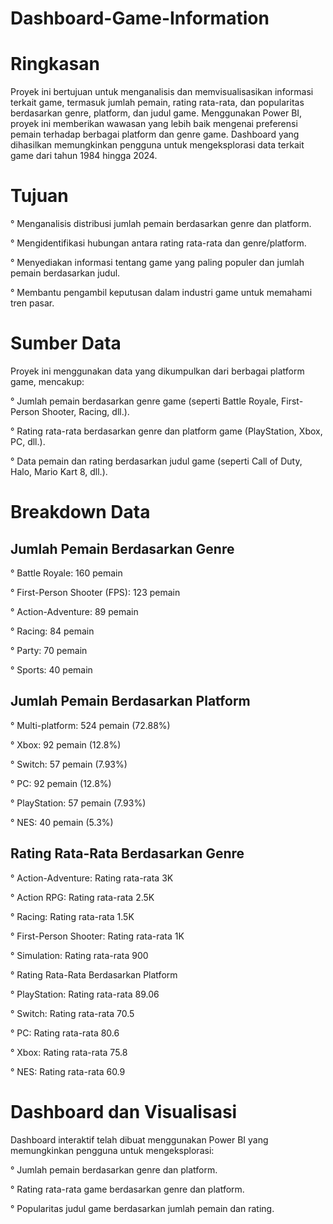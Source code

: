 # Dashboard-Game-Information

# Ringkasan
Proyek ini bertujuan untuk menganalisis dan memvisualisasikan informasi terkait game, termasuk jumlah pemain, rating rata-rata, dan popularitas berdasarkan genre, platform, dan judul game. Menggunakan Power BI, proyek ini memberikan wawasan yang lebih baik mengenai preferensi pemain terhadap berbagai platform dan genre game. Dashboard yang dihasilkan memungkinkan pengguna untuk mengeksplorasi data terkait game dari tahun 1984 hingga 2024.

# Tujuan
° Menganalisis distribusi jumlah pemain berdasarkan genre dan platform.

° Mengidentifikasi hubungan antara rating rata-rata dan genre/platform.

° Menyediakan informasi tentang game yang paling populer dan jumlah pemain berdasarkan judul.

° Membantu pengambil keputusan dalam industri game untuk memahami tren pasar.

# Sumber Data
Proyek ini menggunakan data yang dikumpulkan dari berbagai platform game, mencakup:

° Jumlah pemain berdasarkan genre game (seperti Battle Royale, First-Person Shooter, Racing, dll.).

° Rating rata-rata berdasarkan genre dan platform game (PlayStation, Xbox, PC, dll.).

° Data pemain dan rating berdasarkan judul game (seperti Call of Duty, Halo, Mario Kart 8, dll.).

# Breakdown Data
## Jumlah Pemain Berdasarkan Genre
° Battle Royale: 160 pemain

° First-Person Shooter (FPS): 123 pemain

° Action-Adventure: 89 pemain

° Racing: 84 pemain

° Party: 70 pemain

° Sports: 40 pemain

## Jumlah Pemain Berdasarkan Platform
° Multi-platform: 524 pemain (72.88%)

° Xbox: 92 pemain (12.8%)

° Switch: 57 pemain (7.93%)

° PC: 92 pemain (12.8%)

° PlayStation: 57 pemain (7.93%)

° NES: 40 pemain (5.3%)

## Rating Rata-Rata Berdasarkan Genre
° Action-Adventure: Rating rata-rata 3K

° Action RPG: Rating rata-rata 2.5K

° Racing: Rating rata-rata 1.5K

° First-Person Shooter: Rating rata-rata 1K

° Simulation: Rating rata-rata 900

° Rating Rata-Rata Berdasarkan Platform

° PlayStation: Rating rata-rata 89.06

° Switch: Rating rata-rata 70.5

° PC: Rating rata-rata 80.6

° Xbox: Rating rata-rata 75.8

° NES: Rating rata-rata 60.9

# Dashboard dan Visualisasi
Dashboard interaktif telah dibuat menggunakan Power BI yang memungkinkan pengguna untuk mengeksplorasi:

° Jumlah pemain berdasarkan genre dan platform.

° Rating rata-rata game berdasarkan genre dan platform.

° Popularitas judul game berdasarkan jumlah pemain dan rating.
